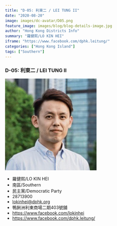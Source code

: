 ```yaml
---
title: "D-05: 利東二 / LEI TUNG II"
date: "2020-08-20"
image: images/dc-avatar/D05.png
feature_image: images/blog/blog-details-image.jpg
author: "Hong Kong Districts Info"
summary: "羅健熙/LO KIN HEI"
iframe: "https://www.facebook.com/dphk.leitung/"
categories: ["Hong Kong Island"]
tags: ["Southern"]
---
```


### D-05: 利東二 / LEI TUNG II  
![](/images/dc-avatar/D05.png)  

 - 羅健熙/LO KIN HEI  
 - 南區/Southern  
 - 民主黨/Democratic Party  
 - 28713900  
 - lokinhei@dphk.org  
 - 鴨脷洲利東商場二期403號舖  
 - https://www.facebook.com/lokinhei  
 - https://www.facebook.com/dphk.leitung/
